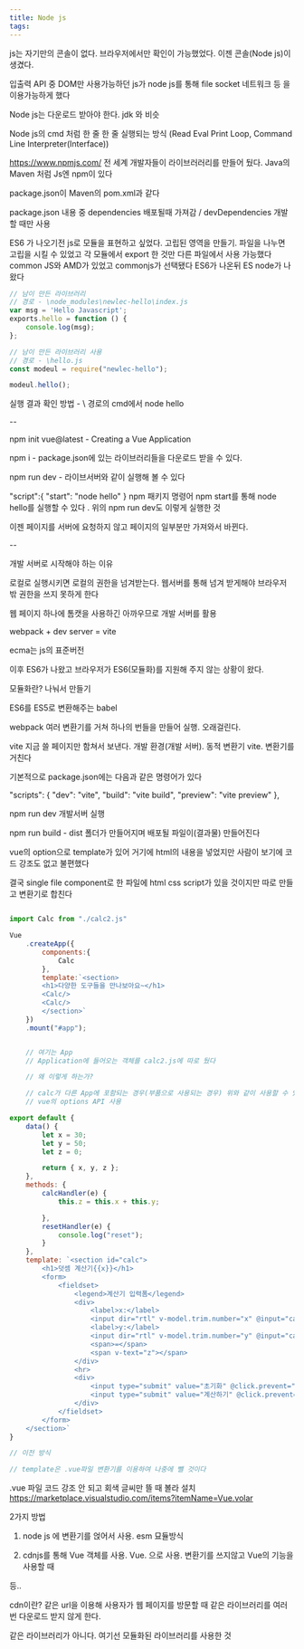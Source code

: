 ```yaml
---
title: Node js
tags: 
---
```


js는 자기만의 콘솔이 없다. 브라우저에서만 확인이 가능했었다. 이젠 콘솔(Node js)이 생겼다.

입출력 API 중 DOM만 사용가능하던 js가 node js를 통해 file socket 네트워크 등 을 이용가능하게 했다

Node js는 다운로드 받아야 한다. jdk 와 비슷

Node js의 cmd 처럼 한 줄 한 줄 실행되는 방식
(Read Eval Print Loop, Command Line Interpreter(Interface))

https://www.npmjs.com/
전 세계 개발자들이 라이브러러리를 만들어 뒀다. Java의 Maven 처럼 Js엔 npm이 있다

package.json이 Maven의 pom.xml과 같다

package.json 내용 중 dependencies 배포될때 가져감 / devDependencies 개발할 때만 사용

ES6 가 나오기전 js로 모듈을 표현하고 싶었다.
고립된 영역을 만들기. 파일을 나누면 고립을 시킬 수 있었고 각 모듈에서 export 한 것만 다른 파일에서 사용 가능했다
common JS와 AMD가 있었고 commonjs가 선택됐다
ES6가 나온뒤 ES node가 나왔다


```js
// 남이 만든 라이브러리
// 경로 - \node_modules\newlec-hello\index.js
var msg = 'Hello Javascript';
exports.hello = function () {
    console.log(msg);
};
```


```js
// 남이 만든 라이브러리 사용
// 경로 - \hello.js
const modeul = require("newlec-hello");

modeul.hello();
```

실행 결과 확인 방법 - \ 경로의 cmd에서 node hello

--

npm init vue@latest - Creating a Vue Application

npm i - package.json에 있는 라이브러리들을 다운로드 받을 수 있다.

npm run dev - 라이브서버와 같이 실행해 볼 수 있다

"script":{
    "start": "node hello"
  }
npm 패키지 명령어 npm start를 통해 node hello를 실행할 수 있다 . 위의 npm run dev도 이렇게 실행한 것

이젠 페이지를 서버에 요청하지 않고 페이지의 일부분만 가져와서 바뀐다.

--

개발 서버로 시작해야 하는 이유

로컬로 실행시키면 로컬의 권한을 넘겨받는다. 웹서버를 통해 넘겨 받게해야 브라우저 밖 권한을 쓰지 못하게 한다

웹 페이지 하나에 톰캣을 사용하긴 아까우므로 개발 서버를 활용

webpack + dev server = vite

ecma는 js의 표준버전

이후 ES6가 나왔고 브라우저가 ES6(모듈화)를 지원해 주지 않는 상황이 왔다. 

모듈화란? 나눠서 만들기

ES6를 ES5로 변환해주는 babel

webpack 여러 변환기를 거쳐 하나의 번들을 만들어 실행. 오래걸린다.

vite 지금 쓸 페이지만 함쳐서 보낸다. 개발 환경(개발 서버). 동적 변환기 vite. 변환기를 거친다

기본적으로 package.json에는 다음과 같은 명령어가 있다

  "scripts": {
    "dev": "vite",
    "build": "vite build",
    "preview": "vite preview"
  },
  
  
  npm run dev 개발서버 실행
  
  npm run build - dist 폴더가 만들어지며 배포될 파일이(결과물) 만들어진다
  
vue의 option으로 template가 있어 거기에 html의 내용을 넣었지만 사람이 보기에 코드 강조도 없고 불편했다

결국 single file component로 한 파일에 html css script가 있을 것이지만 따로 만들고 변환기로 합친다

```js

import Calc from "./calc2.js"

Vue
    .createApp({
        components:{
            Calc
        },
        template:`<section>
        <h1>다양한 도구들을 만나보아요~</h1>
        <Calc/>
        <Calc/>
        </section>`
    })
    .mount("#app");


    // 여기는 App
    // Application에 들어오는 객체를 calc2.js에 따로 뒀다

    // 왜 이렇게 하는가?

    // calc가 다른 App에 포함되는 경우(부품으로 사용되는 경우) 위와 같이 사용할 수 있다
    // vue의 options API 사용

```

```js
export default {
    data() {
        let x = 30;
        let y = 50;
        let z = 0;

        return { x, y, z };
    },
    methods: {
        calcHandler(e) {
            this.z = this.x + this.y;

        },
        resetHandler(e) {
            console.log("reset");
        }
    },
    template: `<section id="calc">
        <h1>덧셈 계산기{{x}}</h1>
        <form>
            <fieldset>
                <legend>계산기 입력폼</legend>
                <div>
                    <label>x:</label>
                    <input dir="rtl" v-model.trim.number="x" @input="calcHandler">
                    <label>y:</label>
                    <input dir="rtl" v-model.trim.number="y" @input="calcHandler">
                    <span>=</span>
                    <span v-text="z"></span>
                </div>
                <hr>
                <div>
                    <input type="submit" value="초기화" @click.prevent="resetHandler">
                    <input type="submit" value="계산하기" @click.prevent="calcHandler">
                </div>
            </fieldset>
        </form>
    </section>`
}

// 이전 방식

// template은 .vue파일 변환기를 이용하여 나중에 뺄 것이다
```

.vue 파일 코드 강조 안 되고 회색 글씨만 뜰 때
볼라 설치
https://marketplace.visualstudio.com/items?itemName=Vue.volar


2가지 방법

1. node js 에 변환기를 얹어서 사용. esm 묘듈방식

2. cdnjs를 통해 Vue 객체를 사용. Vue. 으로 사용. 변환기를 쓰지않고 Vue의 기능을 사용할 때
<script src="https://unpkg.com/vue@3/dist/vue.global.js"></script> 등..

cdn이란? 같은 url을 이용해 사용자가 웹 페이지를 방문할 때 같은 라이브러리를 여러번 다운로드 받지 않게 한다. 

같은 라이브러리가 아니다. 여기선 모듈화된 라이브러리를 사용한 것





